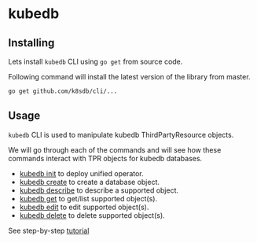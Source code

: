 # kubedb

## Installing

Lets install `kubedb` CLI using `go get` from source code.

Following command will install the latest version of the library from master.

```bash
go get github.com/k8sdb/cli/...
```

## Usage

`kubedb` CLI is used to manipulate kubedb ThirdPartyResource objects.

We will go through each of the commands and will see how these commands interact with TPR objects for kubedb databases.

* [kubedb init](user-guide/task/init.md) to deploy unified operator.
* [kubedb create](user-guide/task/create.md) to create a database object.
* [kubedb describe](user-guide/task/describe.md) to describe a supported object.
* [kubedb get](user-guide/task/get.md) to get/list supported object(s).
* [kubedb edit](user-guide/task/edit.md) to edit supported object(s).
* [kubedb delete](user-guide/task/delete.md) to delete supported object(s).


See step-by-step [tutorial](user-guide/tutorial.md)
